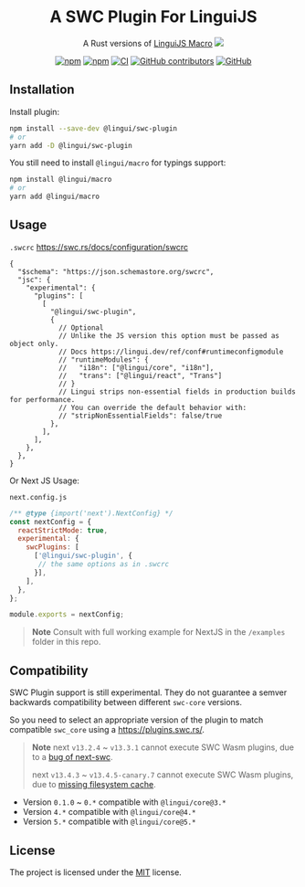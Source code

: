 # <div align="center">A SWC Plugin For LinguiJS</div>

<div align="center">

A Rust versions of [LinguiJS Macro](https://lingui.dev/ref/macro) [<img src="https://img.shields.io/badge/beta-yellow"/>](https://github.com/lingui/swc-plugin)

[![npm](https://img.shields.io/npm/v/@lingui/swc-plugin?logo=npm&cacheSeconds=1800)](https://www.npmjs.com/package/@lingui/swc-plugin)
[![npm](https://img.shields.io/npm/dt/@lingui/swc-plugin?cacheSeconds=500)](https://www.npmjs.com/package/@lingui/swc-plugin)
[![CI](https://github.com/lingui/swc-plugin/actions/workflows/ci.yml/badge.svg?branch=main)](https://github.com/lingui/swc-plugin/actions/workflows/ci.yml)
[![GitHub contributors](https://img.shields.io/github/contributors/lingui/swc-plugin?cacheSeconds=1000)](https://github.com/lingui/swc-plugin/graphs/contributors)
[![GitHub](https://img.shields.io/github/license/lingui/swc-plugin)](https://github.com/lingui/swc-plugin/blob/main/LICENSE)

</div>

## Installation

Install plugin:
```bash
npm install --save-dev @lingui/swc-plugin
# or
yarn add -D @lingui/swc-plugin
```

You still need to install `@lingui/macro` for typings support:
```bash
npm install @lingui/macro
# or
yarn add @lingui/macro
```

## Usage

`.swcrc`
https://swc.rs/docs/configuration/swcrc

```json5
{
  "$schema": "https://json.schemastore.org/swcrc",
  "jsc": {
    "experimental": {
      "plugins": [
        [
          "@lingui/swc-plugin",
          {
            // Optional
            // Unlike the JS version this option must be passed as object only.
            // Docs https://lingui.dev/ref/conf#runtimeconfigmodule
            // "runtimeModules": {
            //   "i18n": ["@lingui/core", "i18n"],
            //   "trans": ["@lingui/react", "Trans"]
            // }
            // Lingui strips non-essential fields in production builds for performance.
            // You can override the default behavior with:
            // "stripNonEssentialFields": false/true
          },
        ],
      ],
    },
  },
}
```

Or Next JS Usage:

`next.config.js`
```js
/** @type {import('next').NextConfig} */
const nextConfig = {
  reactStrictMode: true,
  experimental: {
    swcPlugins: [
      ['@lingui/swc-plugin', {
       // the same options as in .swcrc
      }],
    ],
  },
};

module.exports = nextConfig;
```

> **Note**
> Consult with full working example for NextJS in the `/examples` folder in this repo.


## Compatibility
SWC Plugin support is still experimental. They do not guarantee a semver backwards compatibility between different `swc-core` versions.

So you need to select an appropriate version of the plugin to match compatible `swc_core` using a https://plugins.swc.rs/.

> **Note**
> next `v13.2.4` ~ `v13.3.1` cannot execute SWC Wasm plugins, due to a [bug of next-swc](https://github.com/vercel/next.js/issues/46989#issuecomment-1486989081).
>
> next `v13.4.3` ~ `v13.4.5-canary.7` cannot execute SWC Wasm plugins, due to [missing filesystem cache](https://github.com/vercel/next.js/pull/50651).

- Version `0.1.0` ~ `0.*` compatible with `@lingui/core@3.*`
- Version `4.*` compatible with `@lingui/core@4.*`
- Version `5.*` compatible with `@lingui/core@5.*`

## License

The project is licensed under the [MIT](https://github.com/lingui/swc-plugin/blob/main/LICENSE) license.
